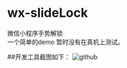 # wx-slideLock
微信小程序手势解锁<br>
一个简单的demo  暂时没有在真机上测试。<br>

##开发工具截图如下：
![github](https://github.com/rrrrui/wx-slideLock/blob/master/lock.gif)
